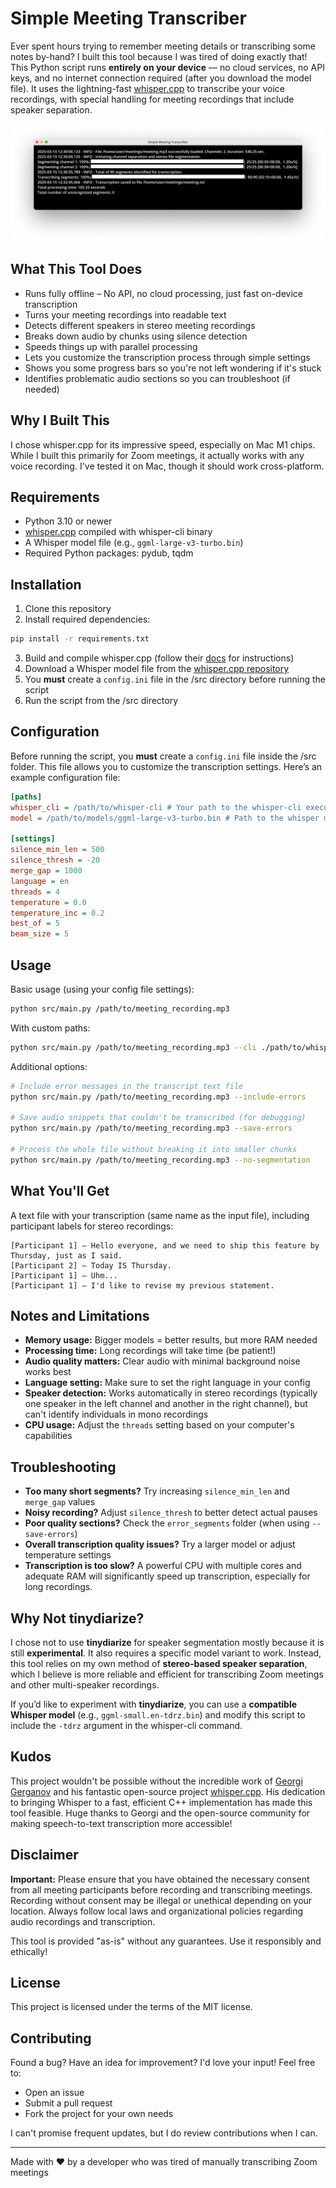# Simple Meeting Transcriber

Ever spent hours trying to remember meeting details or transcribing some notes by-hand? I built this tool because I was tired of doing exactly that! This Python script runs **entirely on your device** — no cloud services, no API keys, and no internet connection required (after you download the model file). It uses the lightning-fast [whisper.cpp](https://github.com/ggerganov/whisper.cpp/) to transcribe your voice recordings, with special handling for meeting recordings that include speaker separation.

![Simple Meeting Transcriber](assets/demo.png)

## What This Tool Does

- Runs fully offline – No API, no cloud processing, just fast on-device transcription
- Turns your meeting recordings into readable text
- Detects different speakers in stereo meeting recordings
- Breaks down audio by chunks using silence detection
- Speeds things up with parallel processing
- Lets you customize the transcription process through simple settings
- Shows you some progress bars so you're not left wondering if it's stuck
- Identifies problematic audio sections so you can troubleshoot (if needed)

## Why I Built This

I chose whisper.cpp for its impressive speed, especially on Mac M1 chips. While I built this primarily for Zoom meetings, it actually works with any voice recording. I've tested it on Mac, though it should work cross-platform.

## Requirements

- Python 3.10 or newer
- [whisper.cpp](https://github.com/ggerganov/whisper.cpp) compiled with whisper-cli binary
- A Whisper model file (e.g., `ggml-large-v3-turbo.bin`)
- Required Python packages: pydub, tqdm

## Installation

1. Clone this repository
2. Install required dependencies:

```bash
pip install -r requirements.txt
```

3. Build and compile whisper.cpp (follow their [docs](https://github.com/ggerganov/whisper.cpp/blob/master/README.md) for instructions)
4. Download a Whisper model file from the [whisper.cpp repository](https://github.com/ggerganov/whisper.cpp/blob/master/models/README.md)
5. You **must** create a `config.ini` file in the /src directory before running the script
6. Run the script from the /src directory

## Configuration

Before running the script, you **must** create a `config.ini` file inside the /src folder. This file allows you to customize the transcription settings. Here’s an example configuration file:

```ini
[paths]
whisper_cli = /path/to/whisper-cli # Your path to the whisper-cli executable
model = /path/to/models/ggml-large-v3-turbo.bin # Path to the whisper model file (e.g., ggml-large-v3-turbo.bin)

[settings]
silence_min_len = 500
silence_thresh = -20
merge_gap = 1000
language = en
threads = 4
temperature = 0.0
temperature_inc = 0.2
best_of = 5
beam_size = 5
```

## Usage

Basic usage (using your config file settings):

```bash
python src/main.py /path/to/meeting_recording.mp3
```

With custom paths:

```bash
python src/main.py /path/to/meeting_recording.mp3 --cli ./path/to/whisper-cli --model ./path/to/model.bin
```

Additional options:

```bash
# Include error messages in the transcript text file
python src/main.py /path/to/meeting_recording.mp3 --include-errors

# Save audio snippets that couldn't be transcribed (for debugging)
python src/main.py /path/to/meeting_recording.mp3 --save-errors

# Process the whole file without breaking it into smaller chunks
python src/main.py /path/to/meeting_recording.mp3 --no-segmentation
```
## What You'll Get

A text file with your transcription (same name as the input file), including participant labels for stereo recordings:

```
[Participant 1] — Hello everyone, and we need to ship this feature by Thursday, just as I said.
[Participant 2] — Today IS Thursday.
[Participant 1] — Uhm...
[Participant 1] — I'd like to revise my previous statement.
```

## Notes and Limitations

- **Memory usage:** Bigger models = better results, but more RAM needed
- **Processing time:** Long recordings will take time (be patient!)
- **Audio quality matters:** Clear audio with minimal background noise works best
- **Language setting:** Make sure to set the right language in your config
- **Speaker detection:** Works automatically in stereo recordings (typically one speaker in the left channel and another in the right channel), but can't identify individuals in mono recordings
- **CPU usage:** Adjust the `threads` setting based on your computer's capabilities

## Troubleshooting

- **Too many short segments?** Try increasing `silence_min_len` and `merge_gap` values
- **Noisy recording?** Adjust `silence_thresh` to better detect actual pauses
- **Poor quality sections?** Check the `error_segments` folder (when using `--save-errors`)
- **Overall transcription quality issues?** Try a larger model or adjust temperature settings
- **Transcription is too slow?** A powerful CPU with multiple cores and adequate RAM will significantly speed up transcription, especially for long recordings.

## Why Not tinydiarize?

I chose not to use **tinydiarize** for speaker segmentation mostly because it is still **experimental**. It also requires a specific model variant to work. Instead, this tool relies on my own method of **stereo-based speaker separation**, which I believe is more reliable and efficient for transcribing Zoom meetings and other multi-speaker recordings.

If you’d like to experiment with **tinydiarize**, you can use a **compatible Whisper model** (e.g., `ggml-small.en-tdrz.bin`) and modify this script to include the `-tdrz` argument in the whisper-cli command.

## Kudos

This project wouldn't be possible without the incredible work of [Georgi Gerganov](https://github.com/ggerganov) and his fantastic open-source project [whisper.cpp](https://github.com/ggerganov/whisper.cpp). His dedication to bringing Whisper to a fast, efficient C++ implementation has made this tool feasible. Huge thanks to Georgi and the open-source community for making speech-to-text transcription more accessible!

## Disclaimer

**Important:** Please ensure that you have obtained the necessary consent from all meeting participants before recording and transcribing meetings. Recording without consent may be illegal or unethical depending on your location. Always follow local laws and organizational policies regarding audio recordings and transcription.

This tool is provided "as-is" without any guarantees. Use it responsibly and ethically!

## License

This project is licensed under the terms of the MIT license.

## Contributing

Found a bug? Have an idea for improvement? I'd love your input! Feel free to:
- Open an issue
- Submit a pull request
- Fork the project for your own needs

I can't promise frequent updates, but I do review contributions when I can.

---

Made with ❤️ by a developer who was tired of manually transcribing Zoom meetings